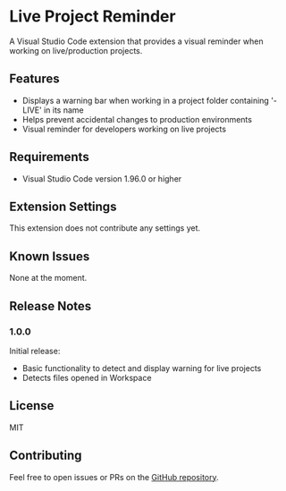 # Live Project Reminder

A Visual Studio Code extension that provides a visual reminder when working on live/production projects.

## Features

- Displays a warning bar when working in a project folder containing '-LIVE' in its name
- Helps prevent accidental changes to production environments
- Visual reminder for developers working on live projects

## Requirements

- Visual Studio Code version 1.96.0 or higher

## Extension Settings

This extension does not contribute any settings yet.

## Known Issues

None at the moment.

## Release Notes

### 1.0.0

Initial release:
- Basic functionality to detect and display warning for live projects
- Detects files opened in Workspace

## License

MIT

## Contributing

Feel free to open issues or PRs on the [GitHub repository](https://github.com/codemadan/live-project-reminder-for-vscode).
